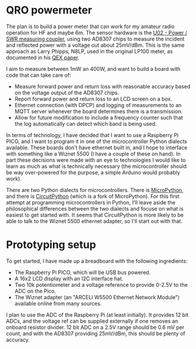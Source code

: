 # QRO powermeter

The plan is to build a power meter that can work for my amateur radio operation for HF and maybe 6m. 
The sensor hardware is the 
[U02 - Power / SWR measuring coupler](https://www.dj0abr.de/english/technik/dds/epwrswrV2.htm), 
using two AD8307 chips to measure the incident and reflected power with a voltage
out about 25mV/dBm. This is the same approach as Larry Phipps, N8LP, used in the original 
LP100 meter, as documented in his [QEX paper](http://www.telepostinc.com/Files/phipps-1.pdf).

I aim to measure between 1mW an 400W, and want to build a board with code that can take care of:

- Measure forward power and return loss with reasonable accuracy based on the voltage output of the AD8307 chips. 
- Report forward power and return loss to an LCD screen on a box.
- Ethernet connection (with DPCP) and logging of measurements to an MQTT server whenever the board determines there is a transmission.
- Allow for future modification to  include a frequency counter such that the log automatically can detect which band is being used.

In terms of technology, I have decided that I want to use a Raspberry Pi PICO, and I want to program it in 
one of the microcontroller Python dialects available. These boards don't have ethernet built in, and I hope 
to interface with something like a Wiznet 5500 (I have a couple of these on hand). In part these decisions were
made with an eye to technologies I would like to learn as much as what is technically necessary (the microcontroller
should be way over-powered for the purpose, a simple Arduino would probably work).

There are two Python dialects for microcontrollers. There is [MicroPython](https://micropython.org/), and there
is [CircuitPython](https://circuitpython.org/) (which is a fork of MicroPython). For this first attempt at 
programming microcontrollers in Python, I'll leave aside the philosophical differences between the two dialects and 
focuse on what is easiest to get started with. It seems that CircuitPython is more likely to be able to talk
to the Wiznet 5500 ethernet adapter, so I'll start out with that.

# Prototyping setup

To get started, I have made up a breadboard with the following ingredients: 

- The Raspberry Pi PICO, which will be USB bus powered. 
- A 16x2 LCD display with an I2C interface hat.
- Two 10k potentiometer and a voltage reference to provide 0-2.5V to the ADC on the Pico.
- The Wiznet adapter (an "ARCELI W5500 Ethernet Network Module")  available online from many sources.

I plan to use the ADC of the Raspberry Pi (at least initially). It provides 12 bit ADCs, and the voltage ref can be 
supplied externally if one removes an onboard resistor divider. 12 bit ADC on a 2.5V range should be 0.6 mV per count, 
and with the AD8307 providing 25mV/dBm, this should be plenty of accuracy. 






